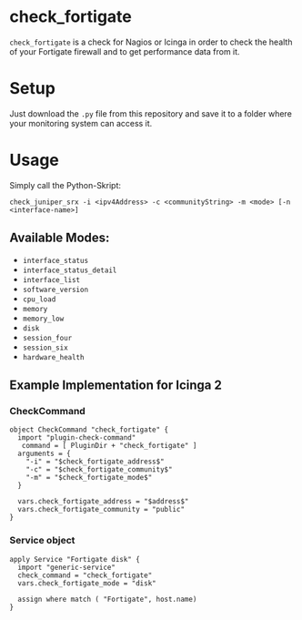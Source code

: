 # check_fortigate

`check_fortigate` is a check for Nagios or Icinga in order to check the health of your Fortigate firewall and to get performance data from it.

# Setup

Just download the `.py` file from this repository and save it to a folder where your monitoring system can access it.

# Usage

Simply call the Python-Skript:

```
check_juniper_srx -i <ipv4Address> -c <communityString> -m <mode> [-n <interface-name>]
```

## Available Modes:

* `interface_status`
* `interface_status_detail` 
* `interface_list`
* `software_version`
* `cpu_load`
* `memory`
* `memory_low`
* `disk`
* `session_four`
* `session_six`
* `hardware_health`

## Example Implementation for Icinga 2

### CheckCommand

```
object CheckCommand "check_fortigate" {
  import "plugin-check-command"
   command = [ PluginDir + "check_fortigate" ]
  arguments = {
    "-i" = "$check_fortigate_address$"
    "-c" = "$check_fortigate_community$"
    "-m" = "$check_fortigate_mode$"
  }

  vars.check_fortigate_address = "$address$"
  vars.check_fortigate_community = "public"
}
```
### Service object

```
apply Service "Fortigate disk" {
  import "generic-service"
  check_command = "check_fortigate"
  vars.check_fortigate_mode = "disk"

  assign where match ( "Fortigate", host.name)
}

